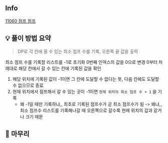 ## Info
[11060 점프 점프](https://www.acmicpc.net/problem/11060)

## 💡 풀이 방법 요약
> DP로 각 칸에 올 수 있는 최소 점프 수를 기록, 오른쪽 끝 값을 출력

최소 점프 수를 기록할 리스트를 -1로 초기화
0번째 인덱스의 값을 0으로 변경
0부터 차례대로 해당 칸에서 갈 수 있는 칸에 기록된 값을 확인
1. 해당 위치에 기록된 값이 -1이면 그 칸에 도달할 수 없다는 뜻, 다음 칸에도 도달할 수 없으므로 종료
2. 현재 위치에서 점프해서 갈 수 있는 곳이 -1이면 `현재 위치의 최소 점프 수 + 1` 을 기록
   - 왜 -1일 때만 기록하냐,, 최초로 기록된 점프수가 곧 최소 점프수가 됨 -> 왜냐,, 최소 점프수 리스트를 기록해나갈 때 오른쪽으로 갈수록 현재 위치의 값과 같거나 크기 때문

## 🙂 마무리

